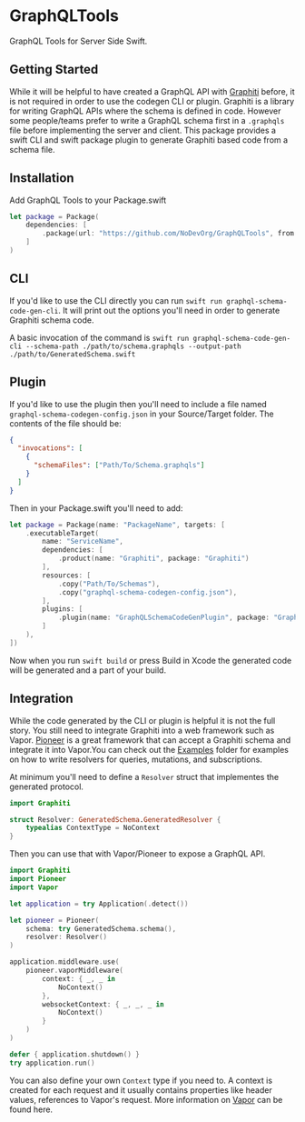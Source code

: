 # GraphQLTools

GraphQL Tools for Server Side Swift.

## Getting Started

While it will be helpful to have created a GraphQL API with [Graphiti](https://github.com/GraphQLSwift/Graphiti) before, it is not required in order to use the codegen CLI or plugin. Graphiti is a library for writing GraphQL APIs where the schema is defined in code. However some people/teams prefer to write a GraphQL schema first in a `.graphqls` file before implementing the server and client. This package provides a swift CLI and swift package plugin to generate Graphiti based code from a schema file.

## Installation

Add GraphQL Tools to your Package.swift

```swift
let package = Package(
    dependencies: [
        .package(url: "https://github.com/NoDevOrg/GraphQLTools", from: "1.0.0"),
    ]
)
```

## CLI

If you'd like to use the CLI directly you can run `swift run graphql-schema-code-gen-cli`. It will print out the options you'll need in order to generate Graphiti schema code.

A basic invocation of the command is `swift run graphql-schema-code-gen-cli --schema-path ./path/to/schema.graphqls --output-path ./path/to/GeneratedSchema.swift`

## Plugin

If you'd like to use the plugin then you'll need to include a file named `graphql-schema-codegen-config.json` in your Source/Target folder. The contents of the file should be:

```json
{
  "invocations": [
    {
      "schemaFiles": ["Path/To/Schema.graphqls"]
    }
  ]
}
```

Then in your Package.swift you'll need to add:

```swift
let package = Package(name: "PackageName", targets: [
    .executableTarget(
        name: "ServiceName",
        dependencies: [
            .product(name: "Graphiti", package: "Graphiti")
        ],
        resources: [
            .copy("Path/To/Schemas"),
            .copy("graphql-schema-codegen-config.json"),
        ],
        plugins: [
            .plugin(name: "GraphQLSchemaCodeGenPlugin", package: "GraphQLTools")
        ]
    ),
])
```

Now when you run `swift build` or press Build in Xcode the generated code will be generated and a part of your build.

## Integration

While the code generated by the CLI or plugin is helpful it is not the full story. You still need to integrate Graphiti into a web framework such as Vapor. [Pioneer](https://github.com/d-exclaimation/pioneer) is a great framework that can accept a Graphiti schema and integrate it into Vapor.You can check out the [Examples](./Examples/) folder for examples on how to write resolvers for queries, mutations, and subscriptions.

At minimum you'll need to define a `Resolver` struct that implementes the generated protocol.

```swift
import Graphiti

struct Resolver: GeneratedSchema.GeneratedResolver {
    typealias ContextType = NoContext
}
```

Then you can use that with Vapor/Pioneer to expose a GraphQL API.

```swift
import Graphiti
import Pioneer
import Vapor

let application = try Application(.detect())

let pioneer = Pioneer(
    schema: try GeneratedSchema.schema(),
    resolver: Resolver()
)

application.middleware.use(
    pioneer.vaporMiddleware(
        context: { _, _ in
            NoContext()
        },
        websocketContext: { _, _, _ in
            NoContext()
        }
    )
)

defer { application.shutdown() }
try application.run()
```

You can also define your own `Context` type if you need to. A context is created for each request and it usually contains properties like header values, references to Vapor's request. More information on [Vapor](https://docs.vapor.codes) can be found here.
